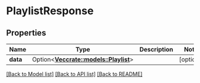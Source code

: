# PlaylistResponse

## Properties

Name | Type | Description | Notes
------------ | ------------- | ------------- | -------------
**data** | Option<[**Vec<crate::models::Playlist>**](playlist.md)> |  | [optional]

[[Back to Model list]](../README.md#documentation-for-models) [[Back to API list]](../README.md#documentation-for-api-endpoints) [[Back to README]](../README.md)


